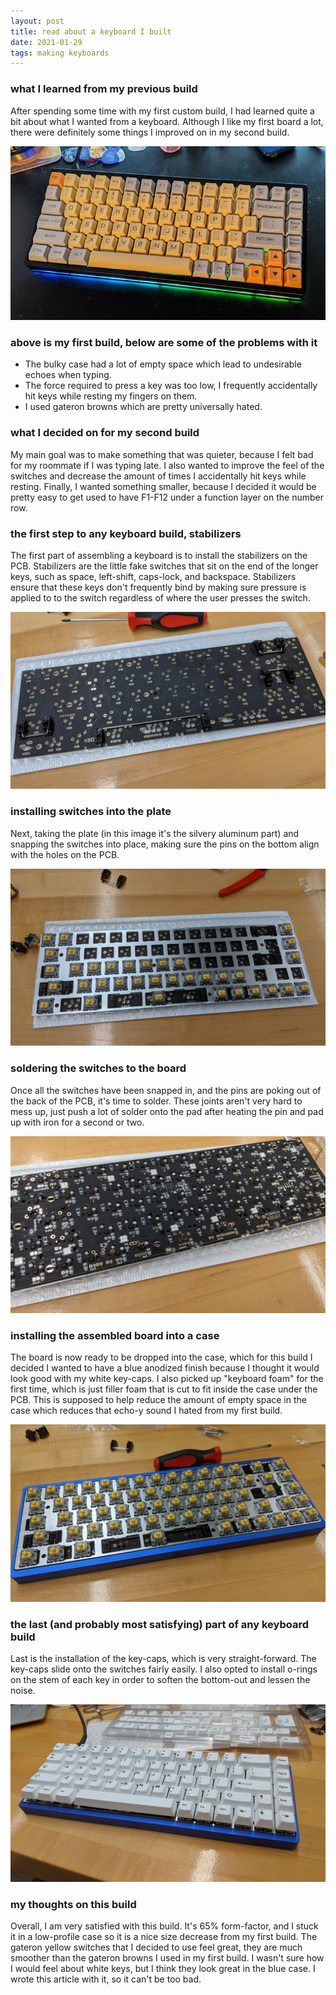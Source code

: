 ```yaml
---
layout: post
title: read about a keyboard I built
date: 2021-01-29
tags: making keyboards
---
```

### what I learned from my previous build
After spending some time with my first custom build, I had learned quite a bit about what I wanted from a keyboard. Although I like my first board a lot, there were definitely some things I improved on in my second build.

![A keyboard roughly 75% the normal size of a keyboard, sitting on a desk. It has a band of light emanating from the bottom.](/assets/keyboard0.jpg "my first custom mechanical keyboard")

### above is my first build, below are some of the problems with it
- The bulky case had a lot of empty space which lead to undesirable echoes when typing.
- The force required to press a key was too low, I frequently accidentally hit keys while resting my fingers on them.
- I used gateron browns which are pretty universally hated.

### what I decided on for my second build
My main goal was to make something that was quieter, because I felt bad for my roommate if I was typing late. I also wanted to improve the feel of the switches and decrease the amount of times I accidentally hit keys while resting. Finally, I wanted something smaller, because I decided it would be pretty easy to get used to have F1-F12 under a function layer on the number row.

### the first step to any keyboard build, stabilizers
The first part of assembling a keyboard is to install the stabilizers on the PCB. Stabilizers are the little fake switches that sit on the end of the longer keys, such as space, left-shift, caps-lock, and backspace. Stabilizers ensure that these keys don't frequently bind by making sure pressure is applied to to the switch regardless of where the user presses the switch.

![A printed circuit board sitting on a desk. It has small plastic and wire components installed, called stabilizers.'](/assets/keyboard2.jpg "the skeleton of a keyboard")

### installing switches into the plate
Next, taking the plate (in this image it's the silvery aluminum part) and snapping the switches into place, making sure the pins on the bottom align with the holes on the PCB.

![A partially assembled keyboard, sitting on a desk. The circuit board and switches are completely exposed, and it has no case.](/assets/keyboard4.jpg "it's starting to look like a keyboard")

### soldering the switches to the board
Once all the switches have been snapped in, and the pins are poking out of the back of the PCB, it's time to solder. These joints aren't very hard to mess up, just push a lot of solder onto the pad after heating the pin and pad up with iron for a second or two.

![A closeup of the PCB, after all the switches have been soldered into place.](/assets/keyboard5.jpg "rate my solder joints")

### installing the assembled board into a case
The board is now ready to be dropped into the case, which for this build I decided I wanted to have a blue anodized finish because I thought it would look good with my white key-caps. I also picked up "keyboard foam" for the first time, which is just filler foam that is cut to fit inside the case under the PCB. This is supposed to help reduce the amount of empty space in the case which reduces that echo-y sound I hated from my first build.

![The assembled board, fit snugly into the case. The switches are still exposed.](/assets/keyboard8.jpg "like a glove")

### the last (and probably most satisfying) part of any keyboard build
Last is the installation of the key-caps, which is very straight-forward. The key-caps slide onto the switches fairly easily. I also opted to install o-rings on the stem of each key in order to soften the bottom-out and lessen the noise.

![The keyboard, fully assembled. It has a blue case, white keys and black legends.](/assets/keyboard9.jpg "a really pretty keyboard")

### my thoughts on this build
Overall, I am very satisfied with this build. It's 65% form-factor, and I stuck it in a low-profile case so it is a nice size decrease from my first build. The gateron yellow switches that I decided to use feel great, they are much smoother than the gateron browns I used in my first build. I wasn't sure how I would feel about white keys, but I think they look great in the blue case. I wrote this article with it, so it can't be too bad.